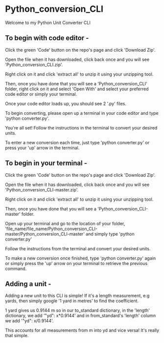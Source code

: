 # Python_conversion_CLI
Welcome to my Python Unit Converter CLI

## To begin with code editor - 

Click the green 'Code' button on the repo's page and click 'Download Zip'.


Open the file when it has downloaded, click back once and you will see 'Python_conversion_CLI.zip'.


Right click on it and click 'extract all' to unzip it using your unzipping tool.


Then, once you have done that you will see a 'Python_conversion_CLI' folder, right click on it and select 'Open With' and select your preferred code editor or simply your terminal. 


Once your code editor loads up, you should see 2 '.py' files.


To begin converting, please open up a terminal in your code editor and type 'python converter.py'.


You're all set! Follow the instructions in the terminal to convert your desired units.


To enter a new conversion each time, just type 'python converter.py' or press your 'up' arrow in the terminal.





## To begin in your terminal -



Click the green 'Code' button on the repo's page and click 'Download Zip'.


Open the file when it has downloaded, click back once and you will see 'Python_conversion_CLI-master.zip'.


Right click on it and click 'extract all' to unzip it using your unzipping tool.


Then, once you have done that you will see a 'Python_conversion_CLI-master' folder.


Open up your terminal and go to the location of your folder, 'file_name/file_name/Python_conversion_CLI-master/Python_conversion_CLI-master' and simply type 'python converter.py'


Follow the instructions from the terminal and convert your desired units.


To make a new conversion once finished, type 'python converter.py' again or simply press the 'up' arrow on your terminal to retrieve the previous command.



## Adding a unit - 



Adding a new unit to this CLI is simple! If it's a length measurement, e.g yards, then simply google '1 yard in metres' to find the coefficient.


1 yard gives us 0.9144 m so in our to_standard dictionary, in the 'length' dictionary, we add '"yd": x*0.9144' and in from_standard's 'length' column we add '"yd": x/0.9144'.


This accounts for all measurements from m into yd and vice versa! It's really that simple. 
